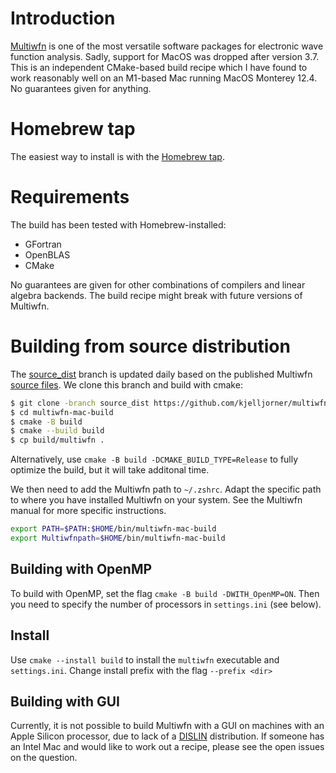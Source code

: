 # Introduction

[Multiwfn](http://sobereva.com/multiwfn/) is one of the most versatile software packages for electronic wave function analysis. Sadly, support for MacOS was dropped after version 3.7. This is an independent CMake-based build recipe which I have found to work reasonably well on an M1-based Mac running MacOS Monterey 12.4. No guarantees given for anything.

# Homebrew tap

The easiest way to install is with the [Homebrew tap](https://github.com/kjelljorner/homebrew-multiwfn).

# Requirements

The build has been tested with Homebrew-installed:
- GFortran 
- OpenBLAS
- CMake

No guarantees are given for other combinations of compilers and linear algebra backends. The build recipe might break with future versions of Multiwfn.

# Building from source distribution

The [source_dist](https://github.com/kjelljorner/multiwfn-mac-build/tree/source_dist) branch is updated daily based on the published Multiwfn [source files](http://sobereva.com/multiwfn/download.html). We clone this branch and build with cmake:

```zsh
$ git clone -branch source_dist https://github.com/kjelljorner/multiwfn-mac-build.git
$ cd multiwfn-mac-build
$ cmake -B build
$ cmake --build build
$ cp build/multiwfn .
```

Alternatively, use `cmake -B build -DCMAKE_BUILD_TYPE=Release` to fully optimize the build, but it will take additonal time.

We then need to add the Multiwfn path to `~/.zshrc`. Adapt the specific path to where you have installed Multiwfn on your system. See the Multiwfn manual for more specific instructions.

```zsh
export PATH=$PATH:$HOME/bin/multiwfn-mac-build
export Multiwfnpath=$HOME/bin/multiwfn-mac-build
```

## Building with OpenMP

To build with OpenMP, set the flag `cmake -B build -DWITH_OpenMP=ON`. Then you need to specify the number of processors in `settings.ini` (see below).

## Install

Use `cmake --install build` to install the `multiwfn` executable and `settings.ini`. Change install prefix with the flag `--prefix <dir>`

## Building with GUI

Currently, it is not possible to build Multiwfn with a GUI on machines with an Apple Silicon processor, due to lack of a [DISLIN](https://www.dislin.de) distribution. If someone has an Intel Mac and would like to work out a recipe, please see the open issues on the question.
